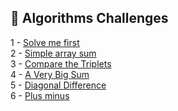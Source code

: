 
## 🎯 Algorithms Challenges

1 - [Solve me first](https://github.com/danipishinin/HackerRank/blob/main/algorithms/solve-me-first.md) </br >
2 - [Simple array sum](https://github.com/danipishinin/HackerRank/blob/main/algorithms/simple-array-sum.md) </br >
3 - [Compare the Triplets](https://github.com/danipishinin/HackerRank/blob/main/algorithms/compare-the-triplets.md) </br >
4 - [A Very Big Sum](https://github.com/danipishinin/HackerRank/blob/main/algorithms/a-very-big-sum.md) </br >
5 - [Diagonal Difference](https://github.com/danipishinin/HackerRank/blob/main/algorithms/diagonal-difference.md) </br >
6 - [Plus minus](https://github.com/danipishinin/HackerRank/blob/main/algorithms/plus-minus.md)
